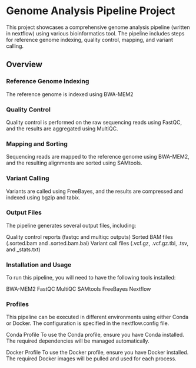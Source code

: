# Genome Analysis Pipeline Project

This project showcases a comprehensive genome analysis pipeline (written in nextflow) using various bioinformatics tool. The pipeline includes steps for reference genome indexing, quality control, mapping, and variant calling.

## Overview

### Reference Genome Indexing
The reference genome is indexed using BWA-MEM2

### Quality Control
Quality control is performed on the raw sequencing reads using FastQC, and the results are aggregated using MultiQC.

### Mapping and Sorting
Sequencing reads are mapped to the reference genome using BWA-MEM2, and the resulting alignments are sorted using SAMtools.

### Variant Calling
Variants are called using FreeBayes, and the results are compressed and indexed using bgzip and tabix.

### Output Files
The pipeline generates several output files, including:

Quality control reports (fastqc and multiqc outputs)
Sorted BAM files (.sorted.bam and .sorted.bam.bai)
Variant call files (.vcf.gz, .vcf.gz.tbi, .tsv, and _stats.txt)

### Installation and Usage
To run this pipeline, you will need to have the following tools installed:

BWA-MEM2
FastQC
MultiQC
SAMtools
FreeBayes
Nextflow

### Profiles
This pipeline can be executed in different environments using either Conda or Docker. The configuration is specified in the nextflow.config file.

Conda Profile
To use the Conda profile, ensure you have Conda installed. The required dependencies will be managed automatically.

Docker Profile
To use the Docker profile, ensure you have Docker installed. The required Docker images will be pulled and used for each process.
